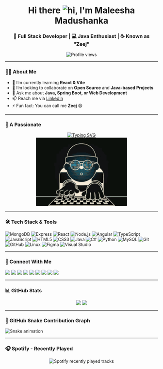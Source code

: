 <h1 align="center">
  Hi there <img src="https://user-images.githubusercontent.com/1303154/88677602-1635ba80-d120-11ea-84d8-d263ba5fc3c0.gif" width="40" height="40" alt="hi">, I'm Maleesha Madushanka
</h1>

<h3 align="center">🚀 Full Stack Developer | 💻 Java Enthusiast | ☕ Known as "Zeej"</h3>

<p align="center">
  <img src="https://komarev.com/ghpvc/?username=MaleeshaMAdhushanka&label=Profile%20views&color=0e75b6&style=flat" alt="Profile views" />
</p>

---

### 👨‍💻 About Me

- 🌱 I’m currently learning **React & Vite**
- 🤝 I’m looking to collaborate on **Open Source** and **Java-based Projects**
- 💬 Ask me about **Java, Spring Boot, or Web Development**
- 📫 Reach me via [LinkedIn](https://linkedin.com/in/maleesha-madushanka-88524b2a7)
- ⚡ Fun fact: You can call me **Zeej** 😄

---

### 💼 A Passionate

<div align="center">
  <a href="https://git.io/typing-svg">
    <img src="https://readme-typing-svg.herokuapp.com?font=Nunito&size=25&duration=4000&color=1B78B2&background=EB00FF00&center=true&vCenter=true&width=280&lines=Full+Stack+Developer" alt="Typing SVG">
  </a>
</div>

<div align="center">
  <img src="https://github.com/pazindushane/pazindushane/blob/master/assets/ppimage.gif" alt="Animated Dev Image" width="300">
</div>

---

### 🛠️ Tech Stack & Tools

<div align="left">
  <!-- MERN Stack -->
  <img src="https://cdn.jsdelivr.net/gh/devicons/devicon/icons/mongodb/mongodb-original.svg" height="25" alt="MongoDB" />
  <img src="https://cdn.jsdelivr.net/gh/devicons/devicon/icons/express/express-original.svg" height="25" alt="Express" />
  <img src="https://cdn.jsdelivr.net/gh/devicons/devicon/icons/react/react-original.svg" height="25" alt="React" />
  <img src="https://cdn.jsdelivr.net/gh/devicons/devicon/icons/nodejs/nodejs-original.svg" height="25" alt="Node.js" />

  <!-- Additional Tools -->
  <img src="https://cdn.jsdelivr.net/gh/devicons/devicon/icons/angularjs/angularjs-original.svg" height="25" alt="Angular" />
  <img src="https://cdn.jsdelivr.net/gh/devicons/devicon/icons/typescript/typescript-original.svg" height="25" alt="TypeScript" />
  <img src="https://cdn.jsdelivr.net/gh/devicons/devicon/icons/javascript/javascript-original.svg" height="25" alt="JavaScript" />
  <img src="https://cdn.jsdelivr.net/gh/devicons/devicon/icons/html5/html5-original.svg" height="25" alt="HTML5" />
  <img src="https://cdn.jsdelivr.net/gh/devicons/devicon/icons/css3/css3-original.svg" height="25" alt="CSS3" />

  <!-- Other Tools -->
  <img src="https://cdn.jsdelivr.net/gh/devicons/devicon/icons/java/java-original.svg" height="25" alt="Java" />
  <img src="https://cdn.jsdelivr.net/gh/devicons/devicon/icons/csharp/csharp-original.svg" height="25" alt="C#" />
  <img src="https://cdn.jsdelivr.net/gh/devicons/devicon/icons/python/python-original.svg" height="25" alt="Python" />
  <img src="https://cdn.jsdelivr.net/gh/devicons/devicon/icons/mysql/mysql-original.svg" height="25" alt="MySQL" />
  <img src="https://cdn.jsdelivr.net/gh/devicons/devicon/icons/git/git-original.svg" height="25" alt="Git" />
  <img src="https://cdn.jsdelivr.net/gh/devicons/devicon/icons/github/github-original.svg" height="25" alt="GitHub" />
  <img src="https://cdn.jsdelivr.net/gh/devicons/devicon/icons/linux/linux-original.svg" height="25" alt="Linux" />
  <img src="https://cdn.jsdelivr.net/gh/devicons/devicon/icons/figma/figma-original.svg" height="25" alt="Figma" />
  <img src="https://cdn.jsdelivr.net/gh/devicons/devicon/icons/visualstudio/visualstudio-plain.svg" height="25" alt="Visual Studio" />
</div>

---

### 🔗 Connect With Me

<div align="left">
  <a href="#"><img src="https://img.shields.io/badge/Instagram-E4405F?logo=instagram&logoColor=white&style=for-the-badge" height="30"></a>
  <a href="#"><img src="https://img.shields.io/badge/Gmail-D14836?logo=gmail&logoColor=white&style=for-the-badge" height="30"></a>
  <a href="https://linkedin.com/in/maleesha-madushanka-88524b2a7"><img src="https://img.shields.io/badge/LinkedIn-0077B5?logo=linkedin&logoColor=white&style=for-the-badge" height="30"></a>
  <a href="#"><img src="https://img.shields.io/badge/Facebook-1877F2?logo=facebook&logoColor=white&style=for-the-badge" height="30"></a>
  <a href="#"><img src="https://img.shields.io/badge/Medium-12100E?logo=medium&logoColor=white&style=for-the-badge" height="30"></a>
  <a href="#"><img src="https://img.shields.io/badge/StackOverflow-FE7A16?logo=stackoverflow&logoColor=white&style=for-the-badge" height="30"></a>
  <a href="#"><img src="https://img.shields.io/badge/WhatsApp-25D366?logo=whatsapp&logoColor=white&style=for-the-badge" height="30"></a>
  <a href="#"><img src="https://img.shields.io/badge/HackerRank-2EC866?logo=hackerrank&logoColor=white&style=for-the-badge" height="30"></a>
  <a href="#"><img src="https://img.shields.io/badge/TryHackMe-88cc14?logo=tryhackme&logoColor=white&style=for-the-badge" height="30"></a>
</div>

---

### 📊 GitHub Stats

<div align="center">
  <img src="https://github-readme-stats.vercel.app/api?username=MaleeshaMAdhushanka&show_icons=true&theme=dracula&count_private=true" height="150" />
  <img src="https://github-readme-stats.vercel.app/api/top-langs?username=MaleeshaMAdhushanka&layout=compact&langs_count=6&theme=dracula" height="150" />
</div>

---

### 🐍 GitHub Snake Contribution Graph

<img src="https://raw.githubusercontent.com/MaleeshaMAdhushanka/MaleeshaMAdhushanka/output/snake.svg" alt="Snake animation" />

---

### 🎧 Spotify - Recently Played

<div align="center">
  <img src="https://spotify-recently-played-readme.vercel.app/api?count=5" alt="Spotify recently played tracks" />
</div>
